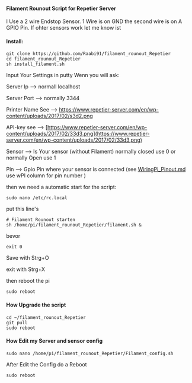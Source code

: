 #### Filament Rounout Script for Repetier Server

I Use a 2 wire Endstop Sensor. 1 Wire is on GND the second wire is on A GPIO Pin. 
If ohter sensors work let me know ist

#### Install:
```
git clone https://github.com/Raabi91/filament_rounout_Repetier
cd filament_rounout_Repetier
sh install_filament.sh
```

Input Your Settings in putty Wenn you will ask:



Server Ip --> normall localhost

Server Port --> normally 3344

Printer Name See --> https://www.repetier-server.com/en/wp-content/uploads/2017/02/s3d2.png

API-key see --> [https://www.repetier-server.com/en/wp-content/uploads/2017/02/33d3.png](https://www.repetier-server.com/en/wp-content/uploads/2017/02/33d3.png)

Sensor --> Is Your sensor (without Filament) normally closed use 0 or normally Open use 1

Pin --> Gpio Pin where your sensor is connected (see [WiringPi_Pinout.md](https://github.com/Raabi91/filament_rounout_Repetier/blob/master/WiringPi_Pinout.md) use wPI column for pin number )



then we need a automatic start for the script:
```
sudo nano /etc/rc.local
```
put this line's

```
# Filament Rounout starten
sh /home/pi/filament_rounout_Repetier/filament.sh &
```
bevor
```
exit 0
```
Save with Strg+O

exit with Strg+X

then reboot the pi
```
sudo reboot
```

#### How Upgrade the script
```
cd ~/filament_rounout_Repetier
git pull
sudo reboot
```


#### How Edit my Server and sensor config
```
sudo nano /home/pi/filament_rounout_Repetier/Filament_config.sh
```

After Edit the Config do a Reboot

```
sudo reboot
```
